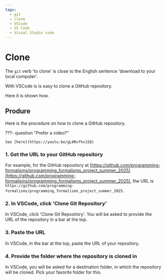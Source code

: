 ```yaml
---
tags:
  - git
  - clone
  - VSCode
  - VS Code
  - Visual Studio code
---
```


# Clone

The `git` verb 'to clone' is close to
the English sentence 'download to your local computer'.

With VSCode is is easy to clone a GitHub repository.

Here it is shown how.

## Produre

Here is the procedure on how to clone a GitHub repository.

???- question "Prefer a video?"

    See [here](https://youtu.be/gL8RvfhvJ2Q)

### 1. Get the URL to your GitHub repository

For example, for the GitHub repository
at [https://github.com/programming-formalisms/programming_formalisms_project_summer_2025](https://github.com/programming-formalisms/programming_formalisms_project_summer_2025),
the URL is
`https://github.com/programming-formalisms/programming_formalisms_project_summer_2025`.

### 2. In VSCode, click 'Clone Git Repository'

In VSCode, click 'Clone Git Repository'.
You will be asked to provide the URL of the repository
in a bar at the top.

### 3. Paste the URL

In VSCode, in the bar at the top, paste the URL
of your repository.

### 4. Provide the folder where the repository is cloned in

In VSCode, you will be asked for a destination folder,
in which the repository will be cloned.
Pick your favorite folder for this.
